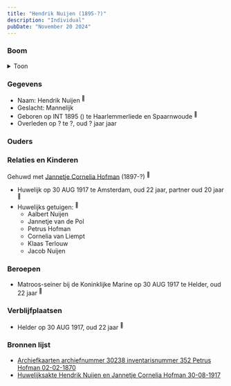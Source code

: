 ```yaml
---
title: "Hendrik Nuijen (1895-?)"
description: "Individual"
pubDate: "November 20 2024"
---
```


### Boom
<details><summary>Toon</summary>

![test](https://www.plantuml.com/plantuml/svg/ZP9DRy8m38Rl-HKM7BOTa5egna0Ldw833cZIs1cbZO7GV5H9AbGX_ljIg3PEqsxMw_Zr4ziJwwXnfHJ4vbmLr509AStoWz6bOdCjj05dgB8-XSgH8sS86JUPm7kCid0LI9Gf6dkNh4E3sbK5aWVNJ51huK80OAODGxCzyYnNQ6qSIyhLQ0GHkHBo11-tLfQGUqbhYOePdiEcv2TKBQ0MLa7GVUt2JsLx4IMzPERjBtkEWbqX7gOqhNQfTaxWS0IhpHR2jq4FdbzWIQaHA2KQmR7-WuBFmclgh4k63nOsBuNOKSLscT7MfjhZUgynZ6lI1czDbK9tGfXher1m2akzb_G1D0He9xD5j8Z-0En6i9vkQiO-J6KzGqRbVraQb7XuHiQuElX45C3qwnt2GTY_aIH140m2Q0j-EBeAXT1dJtCbpIWxdUO5QP1_1JBn2_0dyWq0)
</details>

### Gegevens
- Naam: Hendrik Nuijen <sup><a href="../s00456/" style="text-decoration:none" title="Huwelijksakte Hendrik Nuijen en Jannetje Cornelia Hofman 30-08-1917">:link:</a></sup>
- Geslacht: Mannelijk
- Geboren op INT 1895 () te Haarlemmerliede en Spaarnwoude <sup><a href="../s00456/" style="text-decoration:none" title="Huwelijksakte Hendrik Nuijen en Jannetje Cornelia Hofman 30-08-1917">:link:</a></sup>
- Overleden op ? te ?, oud ? jaar jaar 

### Ouders

### Relaties en Kinderen

Gehuwd met [Jannetje Cornelia Hofman](../i00261/) (1897-?) <sup><a href="../s00434/" style="text-decoration:none" title="Archiefkaarten archiefnummer 30238 inventarisnummer 352 Petrus Hofman 02-02-1870">:link:</a></sup>
- Huwelijk op 30 AUG 1917 te Amsterdam, oud 22 jaar, partner oud 20 jaar <sup><a href="../s00434/" style="text-decoration:none" title="Archiefkaarten archiefnummer 30238 inventarisnummer 352 Petrus Hofman 02-02-1870">:link:</a></sup>
- Huwelijks getuigen:  <sup><a href="../s00434/" style="text-decoration:none" title="Archiefkaarten archiefnummer 30238 inventarisnummer 352 Petrus Hofman 02-02-1870">:link:</a></sup>
  - Aalbert Nuijen
  - Jannetje van de Pol
  - Petrus Hofman
  - Cornelia van Liempt
  - Klaas Terlouw
  - Jacob Nuijen

### Beroepen
- Matroos-seiner bij de Koninklijke Marine op 30 AUG 1917 te Helder, oud 22 jaar <sup><a href="../s00456/" style="text-decoration:none" title="Huwelijksakte Hendrik Nuijen en Jannetje Cornelia Hofman 30-08-1917">:link:</a></sup>

### Verblijfplaatsen
- Helder  op 30 AUG 1917, oud 22 jaar  <sup><a href="../s00456/" style="text-decoration:none" title="Huwelijksakte Hendrik Nuijen en Jannetje Cornelia Hofman 30-08-1917">:link:</a></sup>

### Bronnen lijst
- [Archiefkaarten archiefnummer 30238 inventarisnummer 352 Petrus Hofman 02-02-1870](../s00434/)
- [Huwelijksakte Hendrik Nuijen en Jannetje Cornelia Hofman 30-08-1917](../s00456/)